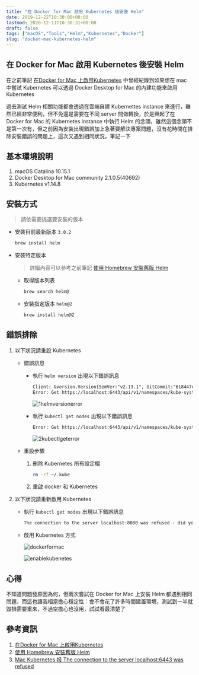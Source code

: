 ```yaml
---
title: "在 Docker for Mac 啟用 Kubernetes 後安裝 Helm"
date: 2019-12-22T10:30:00+08:00
lastmod: 2020-12-11T10:30:31+08:00
draft: false
tags: ["macOS","Tools","Helm","Kubernetes","Docker"]
slug: "docker-mac-kubernetes-helm"
---
```


## 在 Docker for Mac 啟用 Kubernetes 後安裝 Helm

在之前筆記 [在Docker for Mac 上啟用Kubernetes](/docker-for-mac-kubernetes/) 中曾經紀錄到如果想在 mac 中嘗試 Kubernetes 可以透過 Docker Desktop for Mac 的內建功能來啟用 Kubernetes

過去測試 Helm 相關功能都會透過在雲端自建 Kubernettes instance 來進行，雖然已經非常便利，但不免還是需要在不同 server 間做轉換，於是興起了在 Docker for Mac 的 Kubernetes instance 中執行 Helm 的念頭，雖然這個念頭不是第一次有，但之前因為安裝出現錯誤加上急著要解決專案問題，沒有花時間在排除安裝錯誤的問題上，這次又遇到相同狀況，筆記一下

## 基本環境說明

1. macOS Catalina 10.15.1
2. Docker Desktop for Mac community 2.1.0.5(40692)
3. Kubernetes v1.14.8

## 安裝方式

> 請依需要挑選要安裝的版本

- 安裝目前最新版本 `3.0.2`

    ```bash
    brew install helm
    ```

- 安裝特定版本

    > 詳細內容可以參考之前筆記 [使用 Homebrew 安裝舊版 Helm](/brew-install-specific-version-helm)

    - 取得版本列表

        ```bash
        brew search helm@
        ```

    - 安裝指定版本 `helm@2`

        ```bash
        brew install helm@2
        ```

## 錯誤排除

1. 以下狀況請重設 Kubernetes

    - 錯誤訊息

        - 執行 `helm version` 出現以下錯誤訊息

            ```txt
            Client: &version.Version{SemVer:"v2.13.1", GitCommit:"618447cbf203d147601b4b9bd7f8c37a5d39fbb4", GitTreeState:"clean"}
            Error: Get https://localhost:6443/api/v1/namespaces/kube-system/pods?labelSelector=app%3Dhelm%2Cname%3Dtiller: dial tcp [::1]:6443: connect: connection refused
            ```

            ![1helmversionerror](https://user-images.githubusercontent.com/3851540/71316548-efd5df80-24ab-11ea-9d09-565fdbda1302.png)

        - 執行 `kubectl get nodes` 出現以下錯誤訊息

            ```txt
            Error: Get https://localhost:6443/api/v1/namespaces/kube-system/pods?labelSelector=app%3Dhelm%2Cname%3Dtiller: dial tcp [::1]:6443: connect: connection refused
            ```

            ![2kubectlgeterror](https://user-images.githubusercontent.com/3851540/71316549-efd5df80-24ab-11ea-93cb-af9c4c6f4830.png)

    - 重設步驟

        1. 刪除 Kubernetes 所有設定檔

            ```bash
            rm -rf ~/.kube
            ```

        2. 重啟 docker 和 Kubernetes

2. 以下狀況請重新啟用 Kubernetes

    - 執行 `kubectl get nodes` 出現以下錯誤訊息

        ```txt
        The connection to the server localhost:8080 was refused - did you specify the right host or port?
        ```

    - 啟用 Kubernetes 方式

        ![dockerformac](https://user-images.githubusercontent.com/3851540/61593260-dafcd380-ac0f-11e9-9648-1050b2bbafcd.png)

        ![enablekubenetes](https://user-images.githubusercontent.com/3851540/61593261-dafcd380-ac0f-11e9-92db-2ea958be1568.png)

## 心得

不知道問題發原因為何，但兩次嘗試在 Docker for Mac 上安裝 Helm 都遇到相同問題，而這也讓我相當擔心穩定性：會不會花了許多時間建置環境，測試到一半就毀損需要重來，不過空擔心也沒用，試試看最清楚了

## 參考資訊

1. [在Docker for Mac 上啟用Kubernetes](/docker-for-mac-kubernetes/)
2. [使用 Homebrew 安裝舊版 Helm](/brew-install-specific-version-helm)
3. [Mac Kubernetes 报 The connection to the server localhost:6443 was refused](https://blog.csdn.net/iaiot/article/details/85218642)